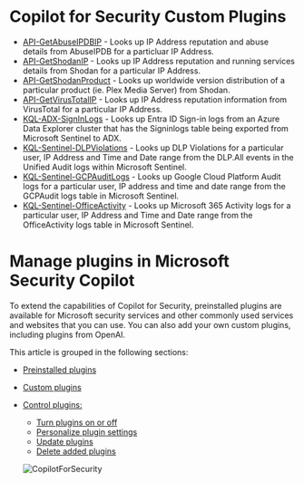 # Copilot for Security Custom Plugins

* [API-GetAbuseIPDBIP](https://github.com/SCStelz/CopilotForSecurity/tree/main/CustomPlugIns/API-GetAbuseIPDBIP) - Looks up IP Address reputation and abuse details from AbuseIPDB for a particluar IP Address.
* [API-GetShodanIP](https://github.com/SCStelz/CopilotForSecurity/tree/main/CustomPlugIns/API-GetShodanIP) - Looks up IP Address reputation and running services details from Shodan for a particular IP Address.
* [API-GetShodanProduct](https://github.com/SCStelz/CopilotForSecurity/tree/main/CustomPlugIns/API-GetShodanProduct) - Looks up worldwide version distribution of a particular product (ie. Plex Media Server) from Shodan.
* [API-GetVirusTotalIP](https://github.com/SCStelz/CopilotForSecurity/tree/main/CustomPlugIns/API-GetVirusTotalIP) - Looks up IP Address reputation information from VirusTotal for a particular IP Address.
* [KQL-ADX-SignInLogs](https://github.com/SCStelz/CopilotForSecurity/tree/main/CustomPlugIns/KQL-ADX-SignInLogs) - Looks up Entra ID Sign-in logs from an Azure Data Explorer cluster that has the Signinlogs table being exported from Microsoft Sentinel to ADX.
* [KQL-Sentinel-DLPViolations](https://github.com/SCStelz/CopilotForSecurity/tree/main/CustomPlugIns/KQL-Sentinel-DLPViolations) - Looks up DLP Violations for a particular user, IP Address and Time and Date range from the DLP.All events in the Unified Audit logs within Microsoft Sentinel.
* [KQL-Sentinel-GCPAuditLogs](https://github.com/SCStelz/CopilotForSecurity/tree/main/CustomPlugIns/KQL-Sentinel-GCPAuditLogs) - Looks up Google Cloud Platform Audit logs for a particular user, IP address and time and date range from the GCPAudit logs table in Microsoft Sentinel.
* [KQL-Sentinel-OfficeActivity](https://github.com/SCStelz/CopilotForSecurity/tree/main/CustomPlugIns/KQL-Sentinel-OfficeActivity) - Looks up Microsoft 365 Activity logs for a particular user, IP Address and Time and Date range from the OfficeActivity logs table in Microsoft Sentinel.


# Manage plugins in Microsoft Security Copilot

To extend the capabilities of Copilot for Security, preinstalled plugins are available for Microsoft security services and other commonly used services and websites that you can use. You can also add your own custom plugins, including plugins from OpenAI.

This article is grouped in the following sections:

- [Preinstalled plugins](https://learn.microsoft.com/en-us/security-copilot/manage-plugins?tabs=securitycopilotplugin#preinstalled-plugins)
- [Custom plugins](https://learn.microsoft.com/en-us/security-copilot/manage-plugins?tabs=securitycopilotplugin#custom-plugins)
- [Control plugins:](https://learn.microsoft.com/en-us/security-copilot/manage-plugins?tabs=securitycopilotplugin#control-plugins)
   - [Turn plugins on or off](https://learn.microsoft.com/en-us/security-copilot/manage-plugins?tabs=securitycopilotplugin#turn-plugins-on-or-off)
   - [Personalize plugin settings](https://learn.microsoft.com/en-us/security-copilot/manage-plugins?tabs=securitycopilotplugin#personalize-plugin-settings)
   - [Update plugins](https://learn.microsoft.com/en-us/security-copilot/manage-plugins?tabs=securitycopilotplugin#control-plugins)
   - [Delete added plugins](https://learn.microsoft.com/en-us/security-copilot/manage-plugins?tabs=securitycopilotplugin#delete-added-plugins)

  

   ![CopilotForSecurity](https://learn.microsoft.com/en-us/security-copilot/media/manage-plugin-custom.png)
